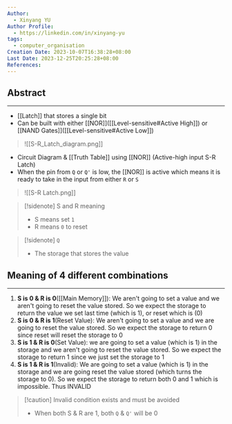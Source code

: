 ```yaml
---
Author:
  - Xinyang YU
Author Profile:
  - https://linkedin.com/in/xinyang-yu
tags:
  - computer_organisation
Creation Date: 2023-10-07T16:38:28+08:00
Last Date: 2023-12-25T20:25:28+08:00
References: 
---
```

## Abstract
---
- [[Latch]] that stores a single bit
- Can be built with either [[NOR]]([[Level-sensitive#Active High]]) or [[NAND Gates]]([[Level-sensitive#Active Low]])
>![[S-R_Latch_diagram.png]]
- Circuit Diagram & [[Truth Table]] using [[NOR]]  (Active-high input S-R Latch)
- When the pin from ``Q`` or ``Q'`` is low, the [[NOR]] is active which means it is ready to take in the input from either ``R`` or ``S``
>![[S-R Latch.png]]

>[!sidenote] S and R meaning
>- S means set `1`
>- R means `0` to reset

>[!sidenote] ``Q``
>- The storage that stores the value

## Meaning of 4 different combinations
---
1. **S is 0 & R is 0**([[Main Memory]]): We aren't going to set a value and we aren't going to reset the value stored. So we expect the storage to return the value we set last time (which is 1), or reset which is (0)
2. **S is 0 & R is 1**(Reset Value): We aren't going to set a value and we are going to reset the value stored. So we expect the storage to return 0 since reset will reset the storage to 0
3. **S is 1 & R is 0**(Set Value): we are going to set a value (which is 1) in the storage and we aren't going to reset the value stored. So we expect the storage to return 1 since we just set the storage to 1
4. **S is 1 & R is 1**(Invalid): We are going to set a value (which is 1) in the storage and we are going reset the value stored (which turns the storage to 0). So we expect the storage to return both 0 and 1 which is impossible. Thus INVALID 
>[!caution] Invalid condition exists and must be avoided
>- When both S & R are 1, both `Q` & `Q'` will be 0